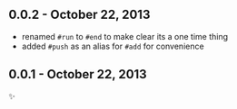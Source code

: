 0.0.2 - October 22, 2013
------------------------
* renamed `#run` to `#end` to make clear its a one time thing
* added `#push` as an alias for `#add` for convenience

0.0.1 - October 22, 2013
------------------------
:sparkles: